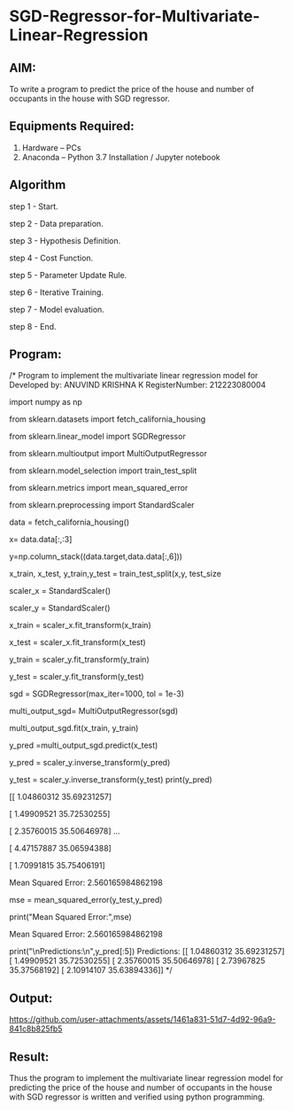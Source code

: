 # SGD-Regressor-for-Multivariate-Linear-Regression

## AIM:
To write a program to predict the price of the house and number of occupants in the house with SGD regressor.

## Equipments Required:
1. Hardware – PCs
2. Anaconda – Python 3.7 Installation / Jupyter notebook

## Algorithm

step 1 - Start.

step 2 - Data preparation.

step 3 - Hypothesis Definition.

step 4 - Cost Function.

step 5 - Parameter Update Rule.

step 6 - Iterative Training.

step 7 - Model evaluation.

step 8 - End. 

## Program:
/*
Program to implement the multivariate linear regression model for
Developed by: ANUVIND KRISHNA K
RegisterNumber: 212223080004

 

import numpy as np

from sklearn.datasets import fetch_california_housing

from sklearn.linear_model import SGDRegressor

from sklearn.multioutput import MultiOutputRegressor

from sklearn.model_selection import train_test_split

from sklearn.metrics import mean_squared_error

from sklearn.preprocessing import StandardScaler

data = fetch_california_housing()



x= data.data[:,:3]



y=np.column_stack((data.target,data.data[:,6]))



x_train, x_test, y_train,y_test = train_test_split(x,y, test_size



scaler_x = StandardScaler()

scaler_y = StandardScaler()



x_train = scaler_x.fit_transform(x_train)

x_test = scaler_x.fit_transform(x_test)

y_train = scaler_y.fit_transform(y_train)

y_test = scaler_y.fit_transform(y_test)


sgd = SGDRegressor(max_iter=1000, tol = 1e-3)


multi_output_sgd= MultiOutputRegressor(sgd)


multi_output_sgd.fit(x_train, y_train)


y_pred =multi_output_sgd.predict(x_test)


y_pred = scaler_y.inverse_transform(y_pred)

y_test = scaler_y.inverse_transform(y_test)
print(y_pred)

[[ 1.04860312 35.69231257]

[ 1.49909521 35.72530255]

[ 2.35760015 35.50646978]
...

[ 4.47157887 35.06594388]

[ 1.70991815 35.75406191]



Mean Squared Error: 2.560165984862198

mse = mean_squared_error(y_test,y_pred)

print("Mean Squared Error:",mse)

Mean Squared Error: 2.560165984862198

print("\nPredictions:\n",y_pred[:5])
Predictions:
[[ 1.04860312 35.69231257]
[ 1.49909521 35.72530255]
[ 2.35760015 35.50646978]
[ 2.73967825 35.37568192]
[ 2.10914107 35.63894336]]
*/

## Output:
https://github.com/user-attachments/assets/1461a831-51d7-4d92-96a9-841c8b825fb5

## Result:
Thus the program to implement the multivariate linear regression model for predicting the price of the house and number of occupants in the house with SGD regressor is written and verified using python programming.
